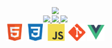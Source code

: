<div id="header" align="center">
    <img src="https://leetcard.jacoblin.cool/KrasnovDaniil1?theme=nord" width="500"/>
</div>
<div id="badges" align="center">
  <a href="https://telegram.me/KrasnovDaniil1">
    <img src="https://img.shields.io/badge/Telegram-blue?style=for-the-badge&logo=Telegram&logoColor=white"/>
  </a>
  <a href="https://vk.com/id587437865">
    <img src="https://img.shields.io/badge/VK-darkblue?style=for-the-badge&logo=VK&logoColor=white"/>
  </a>
  <a href="mailto:“kd69931@gmail.com">
    <img src="https://img.shields.io/badge/Gmail-red?style=for-the-badge&logo=gmail&logoColor=white"/>
  </a>
</div>
<div align="center">
  <img src="https://github.com/devicons/devicon/blob/master/icons/html5/html5-original.svg" title="HTML5" alt="HTML" width="40" height="40"/>&nbsp;
  <img src="https://github.com/devicons/devicon/blob/master/icons/css3/css3-plain.svg"  title="CSS3" alt="CSS" width="40" height="40"/>&nbsp;
  <img src="https://github.com/devicons/devicon/blob/master/icons/javascript/javascript-original.svg" title="JavaScript" alt="JavaScript" width="40" height="40"/>&nbsp;
  <img src="https://github.com/devicons/devicon/blob/master/icons/git/git-original.svg" title="Git" **alt="Git" width="40" height="40"/>
  <img src="https://github.com/devicons/devicon/blob/master/icons/vuejs/vuejs-original.svg" title="Git" **alt="Git" width="40" height="40"/>
</div>

